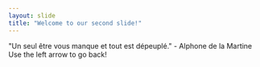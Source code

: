 ```yaml
---
layout: slide
title: "Welcome to our second slide!"
---
```

"Un seul être vous manque et tout est dépeuplé." - Alphone de la Martine
Use the left arrow to go back!
